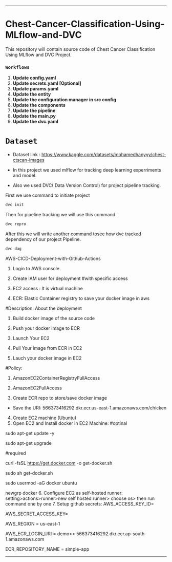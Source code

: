 
------

# **Chest-Cancer-Classification-Using-MLflow-and-DVC**
This repository will contain source code of Chest Cancer Classification Using MLflow and DVC Project.


### **`Workflows`**

1. **Update config.yaml**
2. **Update secrets.yaml [Optional]**
3. **Update params.yaml**
4. **Update the entity**
5. **Update the configuration manager in src config**
6. **Update the components**
7. **Update the pipeline**
8. **Update the main.py**
9. **Update the dvc.yaml**

# **`Dataset`**

- Dataset link : https://www.kaggle.com/datasets/mohamedhanyyy/chest-ctscan-images 

- In this project we used mlflow for tracking deep learning experriments and model.

- Also we used DVC( Data Version Control) for project pipeline tracking.

First we use command to initiate project

```python
dvc init
```

Then for pipeline tracking we will use this command

```python
dvc repro
```

After this we will write another command tosee how dvc tracked dependency of our project Pipeline.

```python
dvc dag
```

AWS-CICD-Deployment-with-Github-Actions
1. Login to AWS console.
2. Create IAM user for deployment
#with specific access

1. EC2 access : It is virtual machine

2. ECR: Elastic Container registry to save your docker image in aws


#Description: About the deployment

1. Build docker image of the source code

2. Push your docker image to ECR

3. Launch Your EC2 

4. Pull Your image from ECR in EC2

5. Lauch your docker image in EC2

#Policy:

1. AmazonEC2ContainerRegistryFullAccess

2. AmazonEC2FullAccess
3. Create ECR repo to store/save docker image
- Save the URI: 566373416292.dkr.ecr.us-east-1.amazonaws.com/chicken
4. Create EC2 machine (Ubuntu)
5. Open EC2 and Install docker in EC2 Machine:
#optinal

sudo apt-get update -y

sudo apt-get upgrade

#required

curl -fsSL https://get.docker.com -o get-docker.sh

sudo sh get-docker.sh

sudo usermod -aG docker ubuntu

newgrp docker
6. Configure EC2 as self-hosted runner:
setting>actions>runner>new self hosted runner> choose os> then run command one by one
7. Setup github secrets:
AWS_ACCESS_KEY_ID=

AWS_SECRET_ACCESS_KEY=

AWS_REGION = us-east-1

AWS_ECR_LOGIN_URI = demo>>  566373416292.dkr.ecr.ap-south-1.amazonaws.com

ECR_REPOSITORY_NAME = simple-app

-------